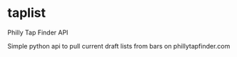 # taplist

Philly Tap Finder API

Simple python api to pull current draft lists from bars on phillytapfinder.com
